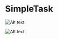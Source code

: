 # SimpleTask
![Alt text](ReadmeResources/failure.gif?raw=true "giphy.gif")

![Alt text](ReadmeResources/screenshot1.png?raw=true "giphy-2.png")

